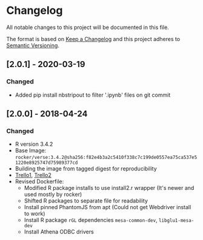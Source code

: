 # Changelog
All notable changes to this project will be documented in this file.

The format is based on [Keep a Changelog](http://keepachangelog.com/en/1.0.0/)
and this project adheres to [Semantic Versioning](http://semver.org/spec/v2.0.0.html).

## [2.0.1] - 2020-03-19
### Changed
- Added pip install nbstripout to filter '.ipynb' files on git commit

## [2.0.0] - 2018-04-24
### Changed
- R version 3.4.2
- Base Image: `rocker/verse:3.4.2@sha256:f82e4b3a2c5410f338c7c199de0557ea75ca537e51220e8925747d75989377cd`
- Building the image from tagged digest for reproducibility
- [Trello1](https://trello.com/c/pZ1NCUhn), [Trello2](https://trello.com/c/eJxjZKFn)
- Revised Dockerfile:
    * Modified R package installs to use install2.r wrapper (It's newer and used mostly by rocker)
    * Shifted R packages to separate file for readability
    * Install pinned PhantomJS from apt (Could not get Webdriver install to work)
    * Install R package `rGL` dependencies `mesa-common-dev`, `libglu1-mesa-dev` 
    * Install Athena ODBC drivers
